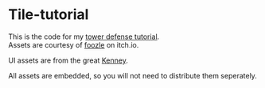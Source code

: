 # Tile-tutorial

This is the code for my [tower defense tutorial](https://idiotcoder/com/tower).  
Assets are courtesy of [foozle](https://foozlecc.itch.io/) on itch.io.

UI assets are from the great [Kenney](https://kenney.nl/assets/ui-pack-rpg-expansion).

All assets are embedded, so you will not need to distribute them seperately.
